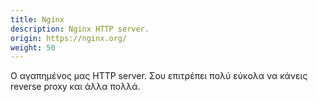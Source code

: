 ```yaml
---
title: Nginx
description: Nginx HTTP server.
origin: https://nginx.org/
weight: 50
---
```

Ο αγαπημένος μας HTTP server. Σου επιτρέπει πολύ εύκολα να κάνεις reverse proxy και άλλα πολλά. 